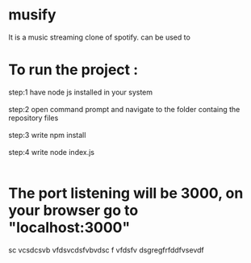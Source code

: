 # musify
It is a music streaming clone of spotify.
can be used to 

# To run the project :
 step:1 have node js installed in your system <br><br>
 step:2 open command prompt and navigate to the folder containg the repository files<br><br>
 step:3 write npm install<br><br>
 step:4 write node index.js<br><br>

 # The port listening will be 3000, on your browser go to "localhost:3000" 
sc vcsdcsvb vfdsvcdsfvbvdsc f vfdsfv dsgregfrfddfvsevdf